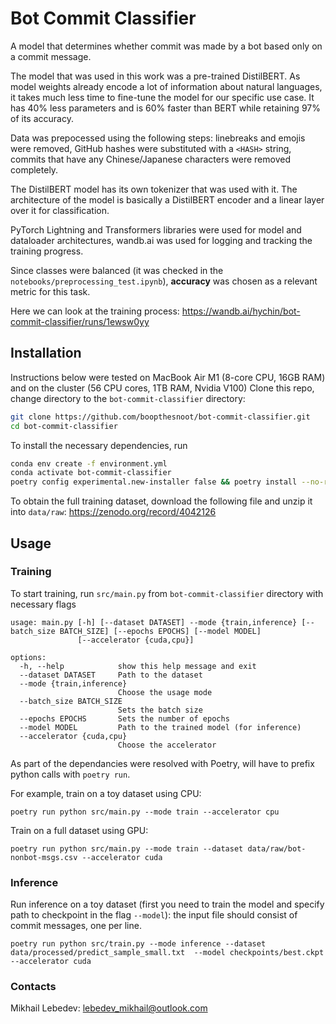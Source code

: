 # Bot Commit Classifier
A model that determines whether commit was made by a bot based only on a commit message.

The model that was used in this work was a pre-trained DistilBERT. As model weights already encode a lot of information about natural languages, it takes much less time to fine-tune the model for our specific use case. It has 40% less parameters and is 60% faster than BERT while retaining 97% of its accuracy. 

Data was prepocessed using the following steps: linebreaks and emojis were removed, GitHub hashes were substituted with a `<HASH>` string, commits that have any Chinese/Japanese characters were removed completely.

The DistilBERT model has its own tokenizer that was used with it. The architecture of the model is basically a DistilBERT encoder and a linear layer over it for classification.

PyTorch Lightning and Transformers libraries were used for model and dataloader architectures, wandb.ai was used for logging and tracking the training progress.

Since classes were balanced (it was checked in the `notebooks/preprocessing_test.ipynb`), **accuracy** was chosen as a relevant metric for this task.

Here we can look at the training process: https://wandb.ai/hychin/bot-commit-classifier/runs/1ewsw0yy

## Installation

Instructions below were tested on MacBook Air M1 (8-core CPU, 16GB RAM) and on the cluster (56 CPU cores, 1TB RAM, Nvidia V100)
Clone this repo, change directory to the `bot-commit-classifier` directory:

```bash
git clone https://github.com/boopthesnoot/bot-commit-classifier.git
cd bot-commit-classifier
```

To install the necessary dependencies, run

```bash
conda env create -f environment.yml
conda activate bot-commit-classifier
poetry config experimental.new-installer false && poetry install --no-root
```

To obtain the full training dataset, download the following file and unzip it into `data/raw`: https://zenodo.org/record/4042126

## Usage

### Training

To start training, run `src/main.py` from `bot-commit-classifier` directory with necessary flags 

```
usage: main.py [-h] [--dataset DATASET] --mode {train,inference} [--batch_size BATCH_SIZE] [--epochs EPOCHS] [--model MODEL]
               [--accelerator {cuda,cpu}]

options:
  -h, --help            show this help message and exit
  --dataset DATASET     Path to the dataset
  --mode {train,inference}
                        Choose the usage mode
  --batch_size BATCH_SIZE
                        Sets the batch size
  --epochs EPOCHS       Sets the number of epochs
  --model MODEL         Path to the trained model (for inference)
  --accelerator {cuda,cpu}
                        Choose the accelerator
```

As part of the dependancies were resolved with Poetry, will have to prefix python calls with `poetry run`.

For example, train on a toy dataset using CPU:

```
poetry run python src/main.py --mode train --accelerator cpu
```

Train on a full dataset using GPU:
```
poetry run python src/main.py --mode train --dataset data/raw/bot-nonbot-msgs.csv --accelerator cuda
```

### Inference

Run inference on a toy dataset (first you need to train the model and specify path to checkpoint in the flag `--model`): the input file should consist of commit messages, one per line.

```
poetry run python src/train.py --mode inference --dataset data/processed/predict_sample_small.txt  --model checkpoints/best.ckpt --accelerator cuda
```

### Contacts

Mikhail Lebedev: lebedev_mikhail@outlook.com
